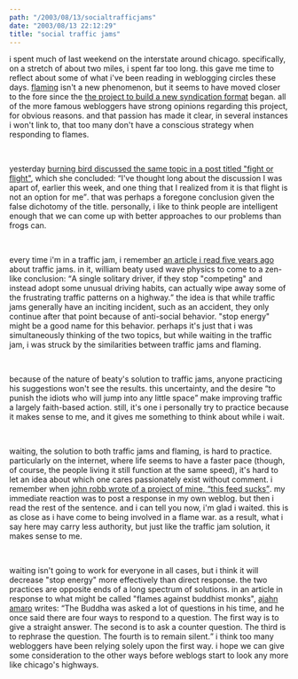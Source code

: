 ```yaml
---
path: "/2003/08/13/socialtrafficjams" 
date: "2003/08/13 22:12:29" 
title: "social traffic jams" 
---
```

<p>i spent much of last weekend on the interstate around chicago. specifically, on a stretch of about two miles, i spent far too long. this gave me time to reflect about some of what i've been reading in weblogging circles these days. <a href="http://info.astrian.net/jargon/terms/f/flame.html">flaming</a> isn't a new phenomenon, but it seems to have moved closer to the fore since the <a href="http://www.intertwingly.net/wiki/pie/FrontPage">the project to build a new syndication format</a> began. all of the more famous webloggers have strong opinions regarding this project, for obvious reasons. and that passion has made it clear, in several instances i won't link to, that too many don't have a conscious strategy when responding to flames.</p><br><p>yesterday <a href="http://weblog.burningbird.net/fires/001480.htm">burning bird discussed the same topic in a post titled "fight or flight"</a>, which she concluded: <q>I've thought long about the discussion I was apart of, earlier this week, and one thing that I realized from it is that flight is not an option for me</q>. that was perhaps a foregone conclusion given the false dichotomy of the title. personally, i like to think people are intelligent enough that we can come up with better approaches to our problems than frogs can.</p><br><p>every time i'm in a traffic jam, i remember <a href="http://www.amasci.com/amateur/traffic/traffic1.html">an article i read five years ago</a> about traffic jams. in it, william beaty used wave physics to come to a zen-like conclusion: <q>A single solitary driver, if they stop "competing" and instead adopt some unusual driving habits, can actually wipe away some of the frustrating traffic patterns on a highway.</q> the idea is that while traffic jams generally have an inciting incident, such as an accident, they only continue after that point because of anti-social behavior. "stop energy" might be a good name for this behavior. perhaps it's just that i was simultaneously thinking of the two topics, but while waiting in the traffic jam, i was struck by the similarities between traffic jams and flaming.</p><br><p>because of the nature of beaty's solution to traffic jams, anyone practicing his suggestions won't see the results. this uncertainty, and the desire <q>to punish the idiots who will jump into any little space</q> make improving traffic a largely faith-based action. still, it's one i personally try to practice because it makes sense to me, and it gives me something to think about while i wait.</p><br><p>waiting, the solution to both traffic jams and flaming, is hard to practice. particularly on the internet, where life seems to have a faster pace (though, of course, the people living it still function at the same speed), it's hard to let an idea about which one cares passionately exist without comment. i remember when <a href="http://weblognetwork.mindplex.org/2003/08/04.html#a3456">john robb wrote of a project of mine, <q>this feed sucks</q></a>. my immediate reaction was to post a response in my own weblog. but then i read the rest of the sentence. and i can tell you now, i'm glad i waited. this is as close as i have come to being involved in a flame war. as a result, what i say here may carry less authority, but just like the traffic jam solution, it makes sense to me.</p><br><p>waiting isn't going to work for everyone in all cases, but i think it will decrease "stop energy" more effectively than direct response. the two practices are opposite ends of a long spectrum of solutions. in an article in response to what might be called "flames against buddhist monks", <a href="http://www.abhayagiri.org/fm/v5n3/essay_amaro.htm">ajahn amaro</a> writes: <q>The Buddha was asked a lot of questions in his time, and he once said there are four ways to respond to a question. The first way is to give a straight answer. The second is to ask a counter question. The third is to rephrase the question. The fourth is to remain silent.</q> i think too many webloggers have been relying solely upon the first way. i hope we can give some consideration to the other ways before weblogs start to look any more like chicago's highways.</p>